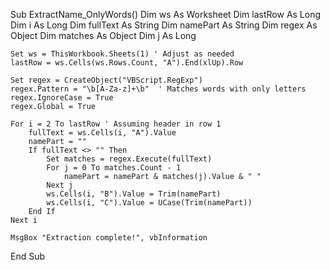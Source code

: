 
Sub ExtractName_OnlyWords()
    Dim ws As Worksheet
    Dim lastRow As Long
    Dim i As Long
    Dim fullText As String
    Dim namePart As String
    Dim regex As Object
    Dim matches As Object
    Dim j As Long

    Set ws = ThisWorkbook.Sheets(1) ' Adjust as needed
    lastRow = ws.Cells(ws.Rows.Count, "A").End(xlUp).Row

    Set regex = CreateObject("VBScript.RegExp")
    regex.Pattern = "\b[A-Za-z]+\b"  ' Matches words with only letters
    regex.IgnoreCase = True
    regex.Global = True

    For i = 2 To lastRow ' Assuming header in row 1
        fullText = ws.Cells(i, "A").Value
        namePart = ""
        If fullText <> "" Then
            Set matches = regex.Execute(fullText)
            For j = 0 To matches.Count - 1
                namePart = namePart & matches(j).Value & " "
            Next j
            ws.Cells(i, "B").Value = Trim(namePart)
            ws.Cells(i, "C").Value = UCase(Trim(namePart))
        End If
    Next i

    MsgBox "Extraction complete!", vbInformation
End Sub
